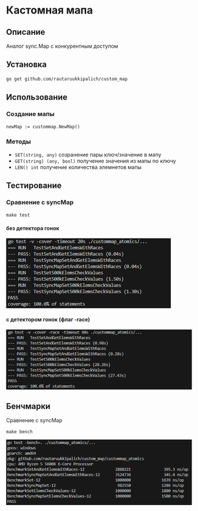 # Кастомная мапа

## Описание
Аналог sync.Map с конкурентным доступом

## Установка
```sh
go get github.com/rautaruukkipalich/custom_map
```


## Использование

### Создание мапы
```
newMap := custommap.NewMap()
```
### Методы

- ```SET(string, any)``` созранение пары ключ/значение в мапу
- ```GET(string) (any, bool)``` получение значения из мапы по ключу
- ```LEN() int``` получение количества элемнетов мапы

## Тестирование
### Сравнение с syncMap
```
make test
```
#### без детектора гонок
![alt test1](https://github.com/rautaruukkipalich/custom_map/blob/main/img/test_result.PNG?raw=true)
#### c детектором гонок (флаг -race)
![alt test_race](https://github.com/rautaruukkipalich/custom_map/blob/main/img/test_result_race.PNG?raw=true)


## Бенчмарки
Сравнение с syncMap
```
make bench
```
![alt bench](https://github.com/rautaruukkipalich/custom_map/blob/main/img/bench.PNG?raw=true)

